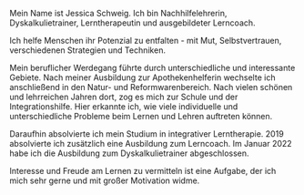 Mein Name ist Jessica Schweig.
Ich bin Nachhilfelehrerin, Dyskalkulietrainer, Lerntherapeutin und  ausgebildeter Lerncoach.

Ich helfe Menschen ihr Potenzial zu entfalten - mit Mut, Selbstvertrauen, verschiedenen Strategien und Techniken.

Mein beruflicher Werdegang führte durch unterschiedliche und interessante Gebiete. Nach meiner Ausbildung zur Apothekenhelferin wechselte ich anschließend in den Natur- und Reformwarenbereich.
Nach vielen schönen und lehrreichen Jahren dort, zog es mich zur Schule und der Integrationshilfe.
Hier erkannte ich, wie viele individuelle und unterschiedliche Probleme  beim Lernen und Lehren auftreten können.

Daraufhin absolvierte ich mein Studium in integrativer Lerntherapie.
2019 absolvierte ich zusätzlich eine Ausbildung zum Lerncoach.
Im Januar 2022 habe ich die Ausbildung zum Dyskalkulietrainer abgeschlossen.

Interesse und Freude am Lernen zu vermitteln ist eine Aufgabe,
der ich mich sehr gerne und mit großer Motivation widme.
